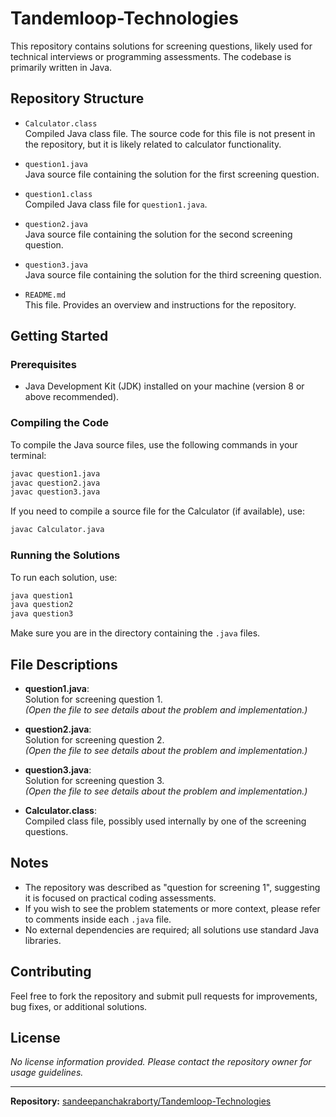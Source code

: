 
# Tandemloop-Technologies

This repository contains solutions for screening questions, likely used for technical interviews or programming assessments. The codebase is primarily written in Java.

## Repository Structure

- `Calculator.class`  
  Compiled Java class file. The source code for this file is not present in the repository, but it is likely related to calculator functionality.

- `question1.java`  
  Java source file containing the solution for the first screening question.

- `question1.class`  
  Compiled Java class file for `question1.java`.

- `question2.java`  
  Java source file containing the solution for the second screening question.

- `question3.java`  
  Java source file containing the solution for the third screening question.

- `README.md`  
  This file. Provides an overview and instructions for the repository.

## Getting Started

### Prerequisites

- Java Development Kit (JDK) installed on your machine (version 8 or above recommended).

### Compiling the Code

To compile the Java source files, use the following commands in your terminal:

```sh
javac question1.java
javac question2.java
javac question3.java
```

If you need to compile a source file for the Calculator (if available), use:

```sh
javac Calculator.java
```

### Running the Solutions

To run each solution, use:

```sh
java question1
java question2
java question3
```

Make sure you are in the directory containing the `.java` files.

## File Descriptions

- **question1.java**:  
  Solution for screening question 1.  
  *(Open the file to see details about the problem and implementation.)*

- **question2.java**:  
  Solution for screening question 2.  
  *(Open the file to see details about the problem and implementation.)*

- **question3.java**:  
  Solution for screening question 3.  
  *(Open the file to see details about the problem and implementation.)*

- **Calculator.class**:  
  Compiled class file, possibly used internally by one of the screening questions.

## Notes

- The repository was described as "question for screening 1", suggesting it is focused on practical coding assessments.
- If you wish to see the problem statements or more context, please refer to comments inside each `.java` file.
- No external dependencies are required; all solutions use standard Java libraries.

## Contributing

Feel free to fork the repository and submit pull requests for improvements, bug fixes, or additional solutions.

## License

_No license information provided. Please contact the repository owner for usage guidelines._

---

**Repository:** [sandeepanchakraborty/Tandemloop-Technologies](https://github.com/sandeepanchakraborty/Tandemloop-Technologies)
